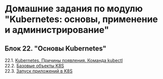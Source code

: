 # Домашние задания по модулю "Kubernetes: основы, применение и администрирование"


## Блок 22. "Основы Kubernetes"

22.1. [Kubernetes. Причины появления. Команда kubectl](https://github.com/BaryshnikovNV/netology-devops/blob/kuber-1.1/KUBER-35/kubernetes-basics/22.1-kuber-1.1/kuber-1.1.md)  
22.2. [Базовые объекты K8S](https://github.com/BaryshnikovNV/netology-devops/blob/kuber-1.2/KUBER-35/kubernetes-basics/22.2-kuber-1.2/kuber-1.2.md)  
22.3. [Запуск приложений в K8S](https://github.com/BaryshnikovNV/netology-devops/blob/kuber-1.3KUBER-35/kubernetes-basics/22.3-kuber-1.3/kuber-1.3.md)  